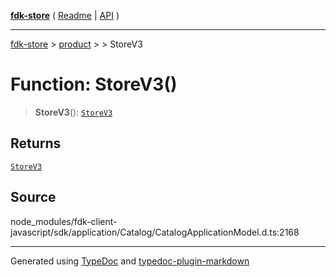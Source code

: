 [**fdk-store**](../../../README.md) ( [Readme](../../../README.md) \| [API](../../../API.md) )

---

[fdk-store](../../../API.md) > [product](../../README.md) > [<internal>](../README.md) > StoreV3

# Function: StoreV3()

> **StoreV3**(): [`StoreV3`](../type-aliases/type-alias.StoreV3.md)

## Returns

[`StoreV3`](../type-aliases/type-alias.StoreV3.md)

## Source

node_modules/fdk-client-javascript/sdk/application/Catalog/CatalogApplicationModel.d.ts:2168

---

Generated using [TypeDoc](https://typedoc.org/) and [typedoc-plugin-markdown](https://www.npmjs.com/package/typedoc-plugin-markdown)
